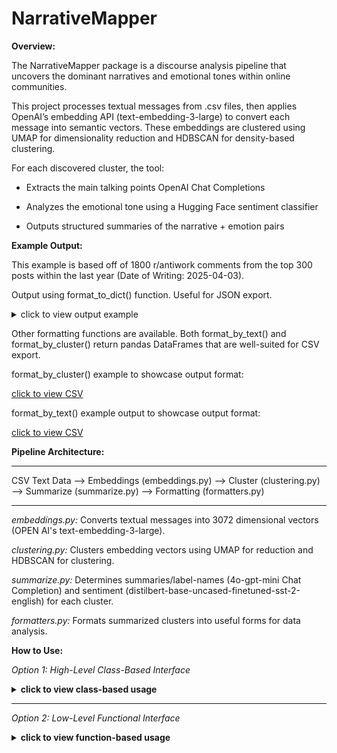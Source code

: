 # NarrativeMapper

**Overview:**

The NarrativeMapper package is a discourse analysis pipeline that uncovers the dominant narratives and emotional tones within online communities.

This project processes textual messages from .csv files, then applies OpenAI’s embedding API (text-embedding-3-large) to convert each message into semantic vectors. These embeddings are clustered using UMAP for dimensionality reduction and HDBSCAN for density-based clustering.

For each discovered cluster, the tool:

- Extracts the main talking points OpenAI Chat Completions

- Analyzes the emotional tone using a Hugging Face sentiment classifier

- Outputs structured summaries of the narrative + emotion pairs

**Example Output:**

This example is based off of 1800 r/antiwork comments from the top 300 posts within the last year (Date of Writing: 2025-04-03). 

Output using format_to_dict() function. Useful for JSON export.

<details>
<summary>click to view output example</summary>

```python
{
    'online_group_name': 'r/antiwork',
    'clusters': [
        {
            'label': 'The core theme of this cluster revolves around frustrations and criticisms of modern job application processes, including exploitative practices, ineffective interviews, and the use of AI and personality tests that often discriminate against neurodiverse individuals.',
            'tone': 'NEGATIVE',
            'comment_count': 74
        },
        {
            'label': 'The core themes of this cluster revolve around the challenges of low wages in the fast food and service industries, the rising cost of living, and the perceived disconnect between corporate profits and employee compensation.',
            'tone': 'NEGATIVE',
            'comment_count': 109
        },
        {
            'label': 'The core theme of this cluster revolves around employee dissatisfaction with workplace policies, management practices, and the struggle for work-life balance, often highlighting issues of wage theft, lack of respect for personal time, and the negative impact of corporate culture on mental health.',
            'tone': 'NEGATIVE',
            'comment_count': 500
        },
        {
            'label': "The core theme of this cluster revolves around the dissatisfaction with traditional work schedules, advocating for shorter workweeks and better work-life balance, while highlighting the negative impact of long hours and inadequate parental leave on individuals' well-being.",
            'tone': 'NEGATIVE',
            'comment_count': 83
        },
        {
            'label': "The core theme of this cluster revolves around workers' struggles for fair wages, unionization, and collective action against corporate exploitation, particularly in the context of Boeing.",
            'tone': 'NEGATIVE',
            'comment_count': 56
        },
        {
            'label': 'The comments primarily express strong criticism of Elon Musk and the corporate culture surrounding wealth accumulation, highlighting issues of exploitation, inequality, and the disconnect between CEOs and their employees.',
            'tone': 'NEGATIVE',
            'comment_count': 50
        },
        {
            'label': 'The core theme of this cluster revolves around the critique of wealth inequality and capitalism, highlighting the exploitation of workers, the concentration of wealth among the elite, and the systemic issues that perpetuate economic disparity and social injustice.',
            'tone': 'NEGATIVE',
            'comment_count': 157
        },
        {
            'label': 'The comments reflect widespread frustration and despair among younger generations regarding financial instability, lack of affordable housing, inadequate retirement planning, and the perception of being exploited in the workforce, often contrasting their struggles with the experiences of older generations.',
            'tone': 'NEGATIVE',
            'comment_count': 92
        }
    ]
}

```

</details>

Other formatting functions are available. Both format_by_text() and format_by_cluster() return pandas DataFrames that are well-suited for CSV export.

format_by_cluster() example to showcase output format:

[click to view CSV](.unrelated_to_package/example_outputs/test_2.csv)

format_by_text() example output to showcase output format:

[click to view CSV](.unrelated_to_package/example_outputs/test_1.csv)

**Pipeline Architecture:**

----------------------------------------------------------------------------------------------------------------------------

CSV Text Data --> Embeddings (embeddings.py) --> Cluster (clustering.py) --> Summarize (summarize.py)  --> Formatting (formatters.py)

----------------------------------------------------------------------------------------------------------------------------

*embeddings.py:*
Converts textual messages into 3072 dimensional vectors (OPEN AI's text-embedding-3-large).

*clustering.py:*
Clusters embedding vectors using UMAP for reduction and HDBSCAN for clustering.

*summarize.py:*
Determines summaries/label-names (4o-gpt-mini Chat Completion) and sentiment (distilbert-base-uncased-finetuned-sst-2-english) for each cluster. 

*formatters.py:*
Formats summarized clusters into useful forms for data analysis.

**How to Use:**

*Option 1: High-Level Class-Based Interface*

<details>
<summary><strong>click to view class-based usage</strong></summary>

```python
#initialize NarrativeMapper object
mapper = NarrativeMapper("r/antiwork")

#embeds semantic vectors
mapper.load_embeddings("path/to/your/file.csv")

#clustering: n_components, n_neighbors are UMAP variables. min_cluser_size, min_samples are HDBSCAN variables.
mapper.cluster(n_components=20, n_neighbors=20, min_cluster_size=40, min_samples=15)

#summarize each cluster's topic and sentiment
mapper.summarize()

#export in your preferred format
summary_dict = mapper.format_to_dict()
text_df = mapper.format_by_text()
cluster_df = mapper.format_by_cluster()

#saving DataFrames to csv
text_df.to_csv("comments_by_cluster.csv", index=False)
cluster_df.to_csv("cluster_summary.csv", index=False)
```

</details>

---

*Option 2: Low-Level Functional Interface*

<details>
<summary><strong>click to view function-based usage</strong></summary>

```python
#manual control over each step:
embeddings = get_embeddings("path/to/your/file.csv")
cluster_df = cluster_embeddings(embeddings, n_components=20, n_neighbors=20, min_cluster_size=40, min_samples=15)
summary_df = summarize_clusters(cluster_df)

#export/format options
summary_dict = format_to_dict(summary_df, online_group_name="r/antiwork")
text_df = format_by_text(summary_df, online_group_name="r/antiwork")
cluster_df = format_by_cluster(summary_df, online_group_name="r/antiwork")
```

</details>